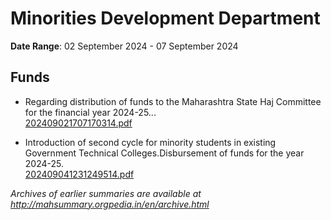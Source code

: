 # Minorities Development Department

**Date Range**: 02 September 2024 - 07 September 2024


## Funds
- Regarding distribution of funds to the Maharashtra State Haj Committee for the financial year 2024-25...\
  [202409021707170314.pdf](https://gr.maharashtra.gov.in/Site/Upload/Government%20Resolutions/English/202409021707170314.pdf)

- Introduction of second cycle for minority students in existing Government Technical Colleges.Disbursement of funds for the year 2024-25.\
  [202409041231249514.pdf](https://gr.maharashtra.gov.in/Site/Upload/Government%20Resolutions/English/202409041231249514.pdf)


*Archives of earlier summaries are available at http://mahsummary.orgpedia.in/en/archive.html*